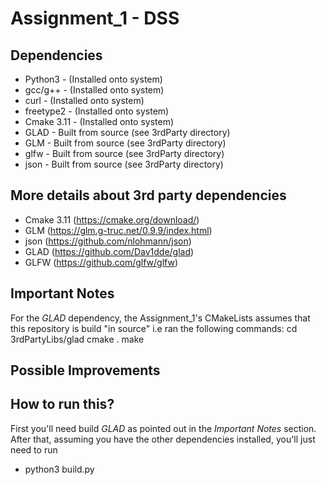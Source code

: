 # Assignment_1 - DSS

## Dependencies
* Python3 - (Installed onto system)
* gcc/g++ - (Installed onto system)
* curl - (Installed onto system)
* freetype2 - (Installed onto system)
* Cmake 3.11 - (Installed onto system)
* GLAD - Built from source (see 3rdParty directory)
* GLM - Built from source (see 3rdParty directory)
* glfw - Built from source (see 3rdParty directory)
* json - Built from source (see 3rdParty directory)

## More details about 3rd party dependencies
* Cmake 3.11 (https://cmake.org/download/)
* GLM (https://glm.g-truc.net/0.9.9/index.html)
* json (https://github.com/nlohmann/json)
* GLAD (https://github.com/Dav1dde/glad)
* GLFW (https://github.com/glfw/glfw)

## Important Notes
For the *GLAD* dependency, the Assignment_1's CMakeLists assumes that this repository is build "in source"
i.e ran the following commands: 
    cd 3rdPartyLibs/glad
    cmake .
    make

## Possible Improvements

## How to run this?
First you'll need build *GLAD* as pointed out in the *Important Notes* section. 
After that, assuming you have the other dependencies installed, you'll just need to run
* python3 build.py